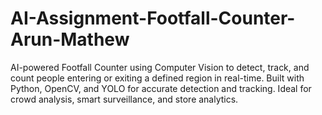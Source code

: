 # AI-Assignment-Footfall-Counter-Arun-Mathew
AI-powered Footfall Counter using Computer Vision to detect, track, and count people entering or exiting a defined region in real-time. Built with Python, OpenCV, and YOLO for accurate detection and tracking. Ideal for crowd analysis, smart surveillance, and store analytics.
